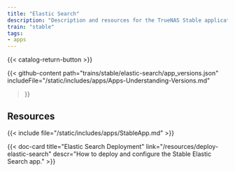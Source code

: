 ```yaml
---
title: "Elastic Search"
description: "Description and resources for the TrueNAS Stable application called Elastic Search."
train: "stable"
tags:
- apps
---
```


{{< catalog-return-button >}}

{{< github-content 
    path="trains/stable/elastic-search/app_versions.json"
	includeFile="/static/includes/apps/Apps-Understanding-Versions.md"
>}}

## Resources

{{< include file="/static/includes/apps/StableApp.md" >}}

<div class="docs-sections">

{{< doc-card title="Elastic Search Deployment" link="/resources/deploy-elastic-search"
descr="How to deploy and configure the Stable Elastic Search app." >}}

</div>